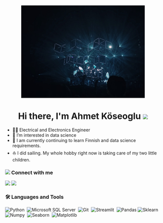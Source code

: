 <p align="center"> 
  <img src="data_science" alt="Data Science Image" width="400">
  <br>
</p>
  
<h1 align="center"><b> Hi there, I'm Ahmet Köseoglu  </b><img src="https://media.giphy.com/media/hvRJCLFzcasrR4ia7z/giphy.gif" width="35"></h1>

- 👨‍🔧 Electrical and Electronics Engineer
- 👀 I’m interested in data science
- 🌱 I am currently continuing to learn Finnish and data science requirements.
- ⛵ I did sailing. My whole hobby right now is taking care of my two little children.



<h3> <img src='https://github.com/mesutdmn/mesutdmn/assets/72805471/315a9388-702c-4161-9782-e72511e07bc2' width="50px"> Connect with me </h3>
<a target="_blank" href="https://www.linkedin.com/in/ahmetksgl/"><img src="https://img.shields.io/badge/-LinkedIn-0077B5?style=for-the-badge&logo=Linkedin&logoColor=white"></img></a>
<a target="_blank" href="https://www.kaggle.com/ahmetkoseoglu"><img src="https://img.shields.io/badge/Kaggle-035a7d?style=for-the-badge&logo=kaggle&logoColor=white"></img></a>


<h3>🛠 Languages and Tools</h3>  

![Python](https://img.shields.io/badge/-Python-05122A?style=flat-square&logo=python)&nbsp; 
![Microsoft SQL Server](https://img.shields.io/badge/-Microsoft_SQL_Server-05122A?style=flat-square&logo=microsoft-sql-server)&nbsp; 
![Git](https://img.shields.io/badge/-Git-05122A?style=flat-square&logo=git)&nbsp; 
![Streamlit](https://img.shields.io/badge/-Streamlit-05122A?style=flat-square&logo=streamlit)&nbsp; 
![Pandas](https://img.shields.io/badge/-Pandas-05122A?style=flat-square&logo=pandas) 
![Sklearn](https://img.shields.io/badge/-Sklearn-05122A?style=flat-square&logo=scikitlearn)&nbsp; 
![Numpy](https://img.shields.io/badge/-Numpy-05122A?style=flat-square&logo=Numpy)&nbsp; 
![Seaborn](https://img.shields.io/badge/-Seaborn-05122A?style=flat-square&logo=Seaborn)&nbsp; 
![Matplotlib](https://img.shields.io/badge/-Matplotlib-05122A?style=flat-square&logo=Matplotlib)&nbsp; 




